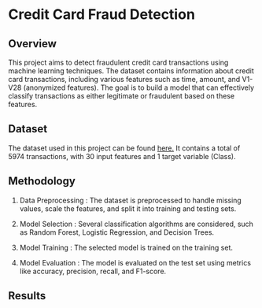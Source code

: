# Credit Card Fraud Detection 
## Overview 
This project aims to detect fraudulent credit card transactions using machine learning techniques. The dataset contains information about credit card transactions, including various features such as time, amount, and V1-V28 (anonymized features). The goal is to build a model that can effectively classify transactions as either legitimate or fraudulent based on these features.

## Dataset
The dataset used in this project can be found [here.](https://www.kaggle.com/code/gpreda/credit-card-fraud-detection-predictive-models/input) It contains a total of 5974 transactions, with 30 input features and 1 target variable (Class).

## Methodology 

1. Data Preprocessing : The dataset is preprocessed to handle missing values, scale the features, and split it into training and testing sets.

2. Model Selection : Several classification algorithms are considered, such as Random Forest, Logistic Regression, and Decision Trees.

3. Model Training : The selected model is trained on the training set.

4. Model Evaluation : The model is evaluated on the test set using metrics like accuracy, precision, recall, and F1-score.

## Results 
